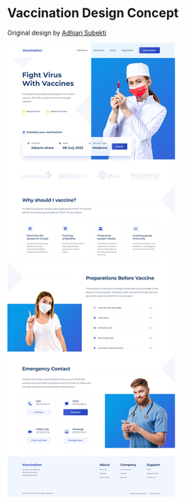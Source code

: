 # Vaccination Design Concept

Original design by [Adhiari Subekti](https://dribbble.com/Adhiari_is/)

![](./preview.jpeg)